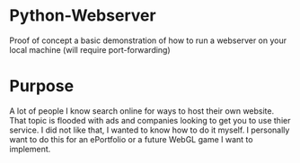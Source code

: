 # Python-Webserver
Proof of concept
a basic demonstration of how to run a webserver on your local machine (will require port-forwarding) 

# Purpose
A lot of people I know search online for ways to host their own website. That topic is flooded with ads and companies looking to get you to use thier service.
I did not like that, I wanted to know how to do it myself. I personally want to do this for an ePortfolio or a future WebGL game I want to implement.
